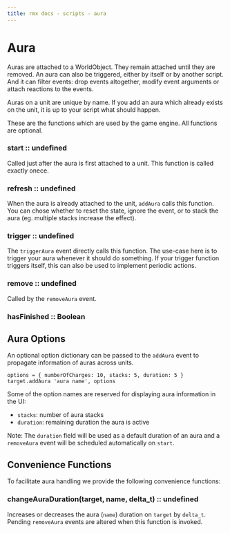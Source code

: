 ```yaml
---
title: rmx docs - scripts - aura
---
```


# Aura

Auras are attached to a WorldObject. They remain attached until they are
removed. An aura can also be triggered, either by itself or by another script.
And it can filter events: drop events altogether, modify event arguments or
attach reactions to the events.

Auras on a unit are unique by name. If you add an aura which already exists
on the unit, it is up to your script what should happen.

These are the functions which are used by the game engine. All functions are
optional.


### start :: undefined

Called just after the aura is first attached to a unit. This function is called
exactly onece.


### refresh :: undefined

When the aura is already attached to the unit, `addAura` calls this function.
You can chose whether to reset the state, ignore the event, or to stack the
aura (eg. multiple stacks increase the effect).


### trigger :: undefined

The `triggerAura` event directly calls this function. The use-case here is to
trigger your aura whenever it should do something. If your trigger function
triggers itself, this can also be used to implement periodic actions.


### remove :: undefined

Called by the `removeAura` event.


### hasFinished :: Boolean



## Aura Options

An optional option dictionary can be passed to the `addAura` event to propagate
information of auras across units.

    options = { numberOfCharges: 10, stacks: 5, duration: 5 }
    target.addAura 'aura name', options

Some of the option names are reserved for displaying aura information in the
UI:

* `stacks`: number of aura stacks
* `duration`: remaining duration the aura is active

Note: The `duration` field will be used as a default duration of an aura and a
`removeAura` event will be scheduled automatically on `start`.


## Convenience Functions

To facilitate aura handling we provide the following convenience functions:

### changeAuraDuration(target, name, delta_t) :: undefined

Increases or decreases the aura (`name`) duration on `target` by `delta_t`.
Pending `removeAura` events are altered when this function is invoked.


